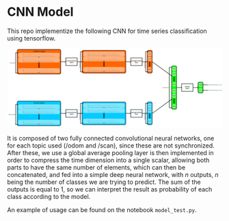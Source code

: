 # CNN Model

This repo implementize the following CNN for time series classification using tensorflow.


![CNN Vizualization](img/Schema_CNN.svg)

It is composed of two fully connected convolutional neural networks, one for each topic used (/odom and /scan), since these are not synchronized. After these, we use a global average pooling layer is then implemented in order to compress the time dimension into a single scalar, allowing both parts to have the same number of elements, which can then be concatenated, and fed into a simple deep neural network, with $n$ outputs, $n$ being the number of classes we are trying to predict. The sum of the outputs is equal to 1, so we can interpret the result as probability of each class according to the model.

An example of usage can be found on the notebook `model_test.py`.